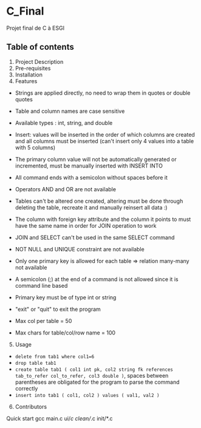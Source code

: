# C_Final

Projet final de C à ESGI

## Table of contents

1. Project Description
2. Pre-requisites
3. Installation
4. Features

- Strings are applied directly, no need to wrap them in quotes or double quotes
- Table and column names are case sensitive
- Available types : int, string, and double
- Insert: values will be inserted in the order of which columns are created and all columns must be inserted (can't insert only 4 values into a table with 5 columns)
- The primary column value will not be automatically generated or incremented, must be manually inserted with INSERT INTO
- All command ends with a semicolon without spaces before it
- Operators AND and OR are not available
- Tables can't be altered one created, altering must be done through deleting the table, recreate it and manually reinsert all data :)
- The column with foreign key attribute and the column it points to must have the same name in order for JOIN operation to work
- JOIN and SELECT can't be used in the same SELECT command
- NOT NULL and UNIQUE constraint are not available
- Only one primary key is allowed for each table => relation many-many not available
- A semicolon (;) at the end of a command is not allowed since it is command line based
- Primary key must be of type int or string
- "exit" or "quit" to exit the program

- Max col per table = 50
- Max chars for table/col/row name = 100

5. Usage

- `delete from tab1 where col1=6`
- `drop table tab1`
- `create table tab1 ( col1 int pk, col2 string fk references tab_to_refer col_to_refer, col3 double )`, spaces between parentheses are obligated for the program to parse the command correctly
- `insert into tab1 ( col1, col2 ) values ( val1, val2 )`

6. Contributors


Quick start
gcc main.c ui/*c clean/*.c init/*.c